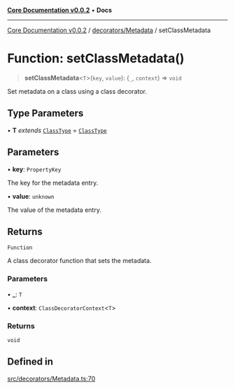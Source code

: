 [**Core Documentation v0.0.2**](../../../README.md) • **Docs**

***

[Core Documentation v0.0.2](../../../modules.md) / [decorators/Metadata](../README.md) / setClassMetadata

# Function: setClassMetadata()

> **setClassMetadata**\<`T`\>(`key`, `value`): (`_`, `context`) => `void`

Set metadata on a class using a class decorator.

## Type Parameters

• **T** *extends* [`ClassType`](../../../definitions/type-aliases/ClassType.md) = [`ClassType`](../../../definitions/type-aliases/ClassType.md)

## Parameters

• **key**: `PropertyKey`

The key for the metadata entry.

• **value**: `unknown`

The value of the metadata entry.

## Returns

`Function`

A class decorator function that sets the metadata.

### Parameters

• **\_**: `T`

• **context**: `ClassDecoratorContext`\<`T`\>

### Returns

`void`

## Defined in

[src/decorators/Metadata.ts:70](https://github.com/stonemjs/core/blob/dd7eaec566465ef84c36b87b824f8ea9ab76e8fa/src/decorators/Metadata.ts#L70)

